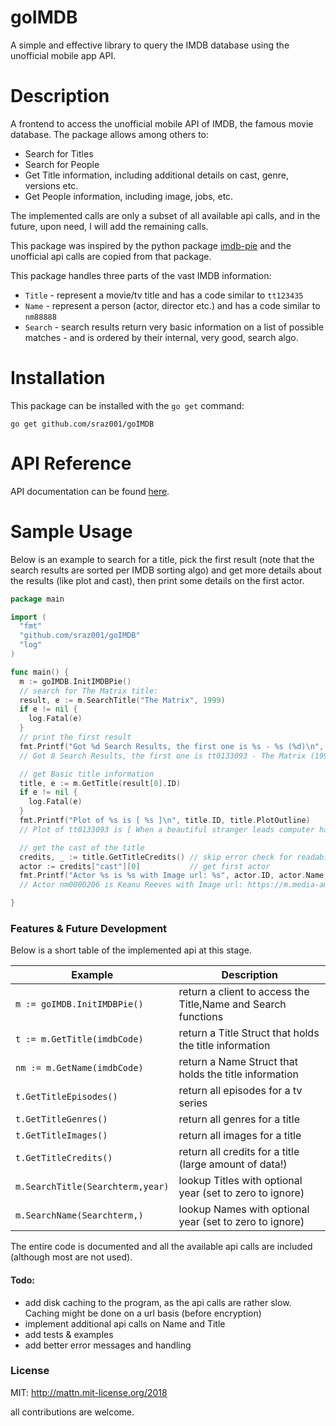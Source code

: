 # goIMDB 

A simple and effective library to query the IMDB database using the unofficial mobile app API.

# Description

A frontend to access the unofficial mobile API of IMDB, the famous movie database.  The package allows among others to:

* Search for Titles
* Search for People
* Get Title information, including additional details on cast, genre, versions etc.
* Get People information, including image, jobs, etc.

The implemented calls are only a subset of all available api calls, and in the future, upon need, I will add the remaining
calls.

This package was inspired by the python package [imdb-pie](https://github.com/richardARPANET/imdb-pie) and the unofficial api
calls are copied from that package.

This package handles three parts of the vast IMDB information:
* `Title` - represent a movie/tv title and has a code similar to ```tt123435```
* `Name` - represent a person (actor, director etc.) and has a code similar to ```nm88888```
* `Search` - search results return very basic information on a list of possible matches - and is ordered by their internal, very good, search algo.


# Installation

This package can be installed with the `go get` command:

    go get github.com/sraz001/goIMDB


# API Reference

API documentation can be found [here](http://godoc.org/github.com/sraz001/goIMDB).

# Sample Usage

Below is an example to search for a title, pick the first result (note that the search results are sorted per IMDB sorting algo)
and get more details about the results (like plot and cast), then print some details on the first actor.

```go
package main

import (
  "fmt"
  "github.com/sraz001/goIMDB"
  "log"
)

func main() {
  m := goIMDB.InitIMDBPie()
  // search for The Matrix title:
  result, e := m.SearchTitle("The Matrix", 1999)
  if e != nil {
    log.Fatal(e)
  }
  // print the first result
  fmt.Printf("Got %d Search Results, the first one is %s - %s (%d)\n", len(result), result[0].ID, result[0].Title, result[0].Year)
  // Got 8 Search Results, the first one is tt0133093 - The Matrix (1999)

  // get Basic title information
  title, e := m.GetTitle(result[0].ID)
  if e != nil {
    log.Fatal(e)
  }
  fmt.Printf("Plot of %s is [ %s ]\n", title.ID, title.PlotOutline)
  // Plot of tt0133093 is [ When a beautiful stranger leads computer hacker Neo to a forbidding underworld, he discovers the shocking truth--the life he knows is the elaborate deception of an evil cyber-intelligence. ]

  // get the cast of the title
  credits, _ := title.GetTitleCredits() // skip error check for readability
  actor := credits["cast"][0]           // get first actor
  fmt.Printf("Actor %s is %s with Image url: %s", actor.ID, actor.Name, actor.Image.Url)
  // Actor nm0000206 is Keanu Reeves with Image url: https://m.media-amazon.com/images/M/MV5BNGJmMWEzOGQtMWZkNS00MGNiLTk5NGEtYzg1YzAyZTgzZTZmXkEyXkFqcGdeQXVyMTE1MTYxNDAw._V1_.jpg

}
```


### Features & Future Development

Below is a short table of the implemented api at this stage.

| Example                              | Description                                                   |
|--------------------------------------|---------------------------------------------------------------|
| ```m := goIMDB.InitIMDBPie()```      | return a client to access the Title,Name and Search functions |
| ```t := m.GetTitle(imdbCode)```      | return a Title Struct that holds the title information        |
| ```nm := m.GetName(imdbCode)```      | return a Name Struct that holds the title information         |
| ```t.GetTitleEpisodes()```           | return all episodes for a tv series                           |
| ```t.GetTitleGenres()```             | return all genres for a title                                 |
| ```t.GetTitleImages()```             | return all images for a title                                 |
| ```t.GetTitleCredits()```            | return all credits for a title (large amount of data!)        |
| ```m.SearchTitle(Searchterm,year)``` | lookup Titles with optional year (set to zero to ignore)      |
| ```m.SearchName(Searchterm,)```      | lookup Names with optional year (set to zero to ignore)       |

The entire code is documented and all the available api calls are included (although most are not used).

#### Todo:

*   add disk caching to the program, as the api calls are rather slow.  Caching might be done on a url basis (before encryption)
*   implement additional api calls on Name and Title
*  add tests & examples
*  add better error messages and handling



### License

MIT: http://mattn.mit-license.org/2018

all contributions are welcome.


